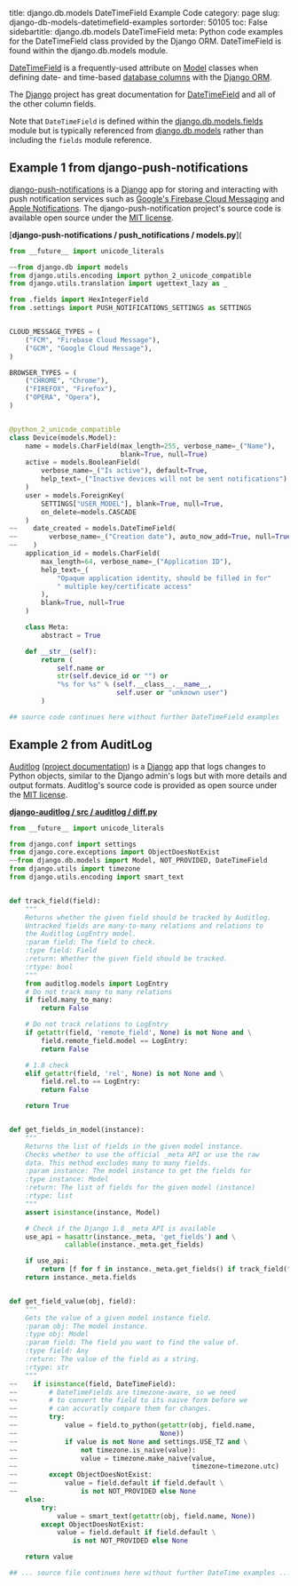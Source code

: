 title: django.db.models DateTimeField Example Code
category: page
slug: django-db-models-datetimefield-examples
sortorder: 50105
toc: False
sidebartitle: django.db.models DateTimeField
meta: Python code examples for the DateTimeField class provided by the Django ORM. DateTimeField is found within the django.db.models module.


[DateTimeField](https://github.com/django/django/blob/master/django/db/models/fields/__init__.py)
is a frequently-used attribute on 
[Model](/django-db-models-model-examples.html) classes when defining
date- and time-based [database columns](/databases.html) with
the [Django ORM](/django-orm.html).

The [Django](/django.html) project has great documentation for
[DateTimeField](https://docs.djangoproject.com/en/dev/ref/models/fields/#django.db.models.DateTimeField)
and all of the other column fields.

Note that `DateTimeField` is defined within the 
[django.db.models.fields](https://github.com/django/django/blob/master/django/db/models/fields/__init__.py)
module but is typically referenced from
[django.db.models](https://github.com/django/django/tree/master/django/db/models)
rather than including the `fields` module reference.


## Example 1 from django-push-notifications
[django-push-notifications](https://github.com/jazzband/django-push-notifications)
is a [Django](/django.html) app for storing and interacting with
push notification services such as 
[Google's Firebase Cloud Messaging](https://firebase.google.com/docs/cloud-messaging/)
and 
[Apple Notifications](https://developer.apple.com/notifications/).
The django-push-notification project's source code is available
open source under the 
[MIT license](https://github.com/jazzband/django-push-notifications/blob/master/LICENSE).

[**django-push-notifications / push_notifications / models.py**](


```python
from __future__ import unicode_literals

~~from django.db import models
from django.utils.encoding import python_2_unicode_compatible
from django.utils.translation import ugettext_lazy as _

from .fields import HexIntegerField
from .settings import PUSH_NOTIFICATIONS_SETTINGS as SETTINGS


CLOUD_MESSAGE_TYPES = (
    ("FCM", "Firebase Cloud Message"),
    ("GCM", "Google Cloud Message"),
)

BROWSER_TYPES = (
    ("CHROME", "Chrome"),
    ("FIREFOX", "Firefox"),
    ("OPERA", "Opera"),
)


@python_2_unicode_compatible
class Device(models.Model):
    name = models.CharField(max_length=255, verbose_name=_("Name"), 
                            blank=True, null=True)
    active = models.BooleanField(
        verbose_name=_("Is active"), default=True,
        help_text=_("Inactive devices will not be sent notifications")
    )
    user = models.ForeignKey(
        SETTINGS["USER_MODEL"], blank=True, null=True, 
        on_delete=models.CASCADE
    )
~~    date_created = models.DateTimeField(
~~        verbose_name=_("Creation date"), auto_now_add=True, null=True
~~    )
    application_id = models.CharField(
        max_length=64, verbose_name=_("Application ID"),
        help_text=_(
            "Opaque application identity, should be filled in for"
            " multiple key/certificate access"
        ),
        blank=True, null=True
    )

    class Meta:
        abstract = True

    def __str__(self):
        return (
            self.name or
            str(self.device_id or "") or
            "%s for %s" % (self.__class__.__name__, 
                           self.user or "unknown user")
        )

## source code continues here without further DateTimeField examples
```


## Example 2 from AuditLog
[Auditlog](https://github.com/jjkester/django-auditlog) 
([project documentation](https://django-auditlog.readthedocs.io/en/latest/))
is a [Django](/django.html) app that logs changes to Python objects,
similar to the Django admin's logs but with more details and
output formats. Auditlog's source code is provided as open source under the
[MIT license](https://github.com/jjkester/django-auditlog/blob/master/LICENSE).

[**django-auditlog / src / auditlog / diff.py**](https://github.com/jjkester/django-auditlog/blob/master/src/auditlog/diff.py)

```python
from __future__ import unicode_literals

from django.conf import settings
from django.core.exceptions import ObjectDoesNotExist
~~from django.db.models import Model, NOT_PROVIDED, DateTimeField
from django.utils import timezone
from django.utils.encoding import smart_text


def track_field(field):
    """
    Returns whether the given field should be tracked by Auditlog.
    Untracked fields are many-to-many relations and relations to 
    the Auditlog LogEntry model.
    :param field: The field to check.
    :type field: Field
    :return: Whether the given field should be tracked.
    :rtype: bool
    """
    from auditlog.models import LogEntry
    # Do not track many to many relations
    if field.many_to_many:
        return False

    # Do not track relations to LogEntry
    if getattr(field, 'remote_field', None) is not None and \
        field.remote_field.model == LogEntry:
        return False

    # 1.8 check
    elif getattr(field, 'rel', None) is not None and \
        field.rel.to == LogEntry:
        return False

    return True


def get_fields_in_model(instance):
    """
    Returns the list of fields in the given model instance. 
    Checks whether to use the official _meta API or use the raw
    data. This method excludes many to many fields.
    :param instance: The model instance to get the fields for
    :type instance: Model
    :return: The list of fields for the given model (instance)
    :rtype: list
    """
    assert isinstance(instance, Model)

    # Check if the Django 1.8 _meta API is available
    use_api = hasattr(instance._meta, 'get_fields') and \
              callable(instance._meta.get_fields)

    if use_api:
        return [f for f in instance._meta.get_fields() if track_field(f)]
    return instance._meta.fields


def get_field_value(obj, field):
    """
    Gets the value of a given model instance field.
    :param obj: The model instance.
    :type obj: Model
    :param field: The field you want to find the value of.
    :type field: Any
    :return: The value of the field as a string.
    :rtype: str
    """
~~    if isinstance(field, DateTimeField):
~~        # DateTimeFields are timezone-aware, so we need 
~~        # to convert the field to its naive form before we 
~~        # can accuratly compare them for changes.
~~        try:
~~            value = field.to_python(getattr(obj, field.name, 
~~                                    None))
~~            if value is not None and settings.USE_TZ and \
~~                not timezone.is_naive(value):
~~                value = timezone.make_naive(value, 
~~                                            timezone=timezone.utc)
~~        except ObjectDoesNotExist:
~~            value = field.default if field.default \
~~                is not NOT_PROVIDED else None
    else:
        try:
            value = smart_text(getattr(obj, field.name, None))
        except ObjectDoesNotExist:
            value = field.default if field.default \
                is not NOT_PROVIDED else None

    return value

## ... source file continues here without further DateTime examples ...
```
